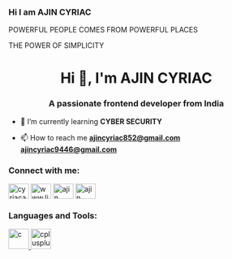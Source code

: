 ### Hi I am AJIN CYRIAC

POWERFUL PEOPLE COMES FROM POWERFUL PLACES

THE POWER OF SIMPLICITY

<h1 align="center">Hi 👋, I'm AJIN CYRIAC</h1>
<h3 align="center">A passionate frontend developer from India</h3>

- 🌱 I’m currently learning **CYBER SECURITY**

- 📫 How to reach me **ajincyriac852@gmail.com** **ajincyriac9446@gmail.com**

<h3 align="left">Connect with me:</h3>
<p align="left">
<a href="https://twitter.com/cyriacajin" target="blank"><img align="center" src="https://cdn.jsdelivr.net/npm/simple-icons@3.0.1/icons/twitter.svg" alt="cyriacajin" height="30" width="40" /></a>
<a href="https://linkedin.com/in/www.linkedin.com/in/ajin-cyriac-7579131ba" target="blank"><img align="center" src="https://cdn.jsdelivr.net/npm/simple-icons@3.0.1/icons/linkedin.svg" alt="www.linkedin.com/in/ajin-cyriac-7579131ba" height="30" width="40" /></a>
<a href="https://fb.com/ajin cyriac" target="blank"><img align="center" src="https://cdn.jsdelivr.net/npm/simple-icons@3.0.1/icons/facebook.svg" alt="ajin cyriac" height="30" width="40" /></a>
<a href="https://www.youtube.com/c/ajin cyriac" target="blank"><img align="center" src="https://cdn.jsdelivr.net/npm/simple-icons@3.0.1/icons/youtube.svg" alt="ajin cyriac" height="30" width="40" /></a>
</p>

<h3 align="left">Languages and Tools:</h3>
<p align="left"> <a href="https://www.cprogramming.com/" target="_blank"> <img src="https://devicons.github.io/devicon/devicon.git/icons/c/c-original.svg" alt="c" width="40" height="40"/> </a> <a href="https://www.w3schools.com/cpp/" target="_blank"> <img src="https://devicons.github.io/devicon/devicon.git/icons/cplusplus/cplusplus-original.svg" alt="cplusplus" width="40" height="40"/> </a> </p>
